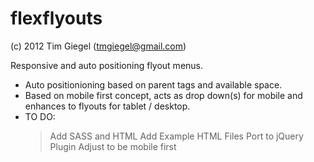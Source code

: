 flexflyouts
===========
(c) 2012 Tim Giegel (tmgiegel@gmail.com)


Responsive and auto positioning flyout menus.

- Auto positionioning based on parent tags and available space.  
- Based on mobile first concept, acts as drop down(s) for mobile and enhances to flyouts for tablet / desktop.  
- TO DO:
	> Add SASS and HTML
	> Add Example HTML Files
	> Port to jQuery Plugin
	> Adjust to be mobile first